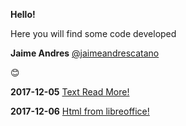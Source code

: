 **Hello!**

Here you will find some code developed

**Jaime Andres**
[@jaimeandrescatano](https://discussions.udacity.com/u/jaimeandrescatano)

:blush:

**2017-12-05** [Text Read More!](http://github.ekorre.org/2017-Google-Developer-Challenge/Classmates/me/text-read-more.html)

**2017-12-06** [Html from libreoffice!](http://github.ekorre.org/2017-Google-Developer-Challenge/Classmates/me/htmlfromlibreoffice.html)
